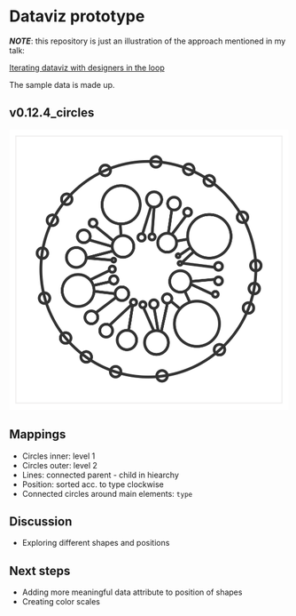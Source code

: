 # Dataviz prototype

_**NOTE**_: this repository is just an illustration of the approach mentioned in my talk:

[Iterating dataviz with designers in the loop](https://slides.com/lucyia/iterating-dataviz-with-designers-in-loop)

The sample data is made up.

## v0.12.4_circles

![](0.12.4_circles.svg)

## Mappings
* Circles inner: level 1
* Circles outer: level 2
* Lines: connected parent - child in hiearchy
* Position: sorted acc. to type clockwise
* Connected circles around main elements: `type`

## Discussion
* Exploring different shapes and positions

## Next steps
* Adding more meaningful data attribute to position of shapes
* Creating color scales
